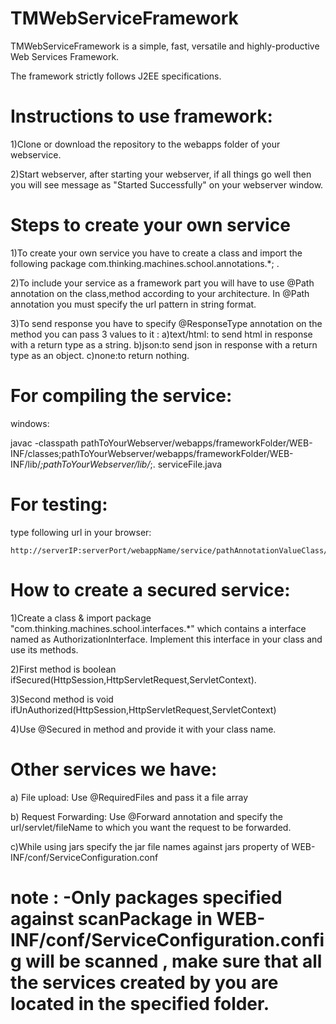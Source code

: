 # TMWebServiceFramework

TMWebServiceFramework is a simple, fast, versatile and highly-productive Web Services Framework.

The framework strictly follows J2EE specifications.

# Instructions to use framework:

1)Clone or download the repository to the webapps folder of your webservice.

2)Start webserver, after starting your webserver, if all things go well then you will see message as "Started Successfully" on your webserver window.

# Steps to create your own service

1)To create your own service you have to create a class and import the following package com.thinking.machines.school.annotations.*; .

2)To include your service as a framework part you will have to use @Path annotation on the class,method according to your architecture. In @Path annotation you must specify the url pattern in string format.

3)To send response you have to specify @ResponseType annotation on the method you can pass 3 values to it :
    a)text/html: to send html in response with a return type as a string.
    b)json:to send json in response with a return type as an object.
    c)none:to return nothing.

# For compiling the service:
 windows:

javac -classpath pathToYourWebserver/webapps/frameworkFolder/WEB-INF/classes;pathToYourWebserver/webapps/frameworkFolder/WEB-INF/lib/*;pathToYourWebserver/lib/*;. serviceFile.java

# For testing:

type following url in your browser:

    http://serverIP:serverPort/webappName/service/pathAnnotationValueClass/pathAnnotationValueMethod


# How to create a secured service:

1)Create a class & import package "com.thinking.machines.school.interfaces.*" which contains a interface named as AuthorizationInterface. Implement this interface in your class and use its methods. 

2)First method is boolean ifSecured(HttpSession,HttpServletRequest,ServletContext).

3)Second method is void ifUnAuthorized(HttpSession,HttpServletRequest,ServletContext)

4)Use @Secured in method and provide it with your class name.

# Other services we have:
  a) File upload:
	Use @RequiredFiles and pass it a file array
        
  b) Request Forwarding:
	Use @Forward annotation and specify the url/servlet/fileName to which you want the request to be forwarded.
        
  c)While using jars specify the jar file names against jars property of WEB-INF/conf/ServiceConfiguration.conf         

# note : -Only packages specified against scanPackage in WEB-INF/conf/ServiceConfiguration.config will be scanned , make sure that all the services created by you are located in the specified folder. 
